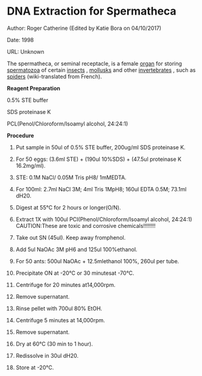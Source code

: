# DNA Extraction for Spermatheca

Author: Roger Catherine (Edited by Katie Bora on 04/10/2017)

Date: 1998

URL: Unknown

The spermatheca, or seminal receptacle, is a female [organ](https://fr.wikipedia.org/wiki/Organe) for storing [spermatozoa](https://fr.wikipedia.org/wiki/Spermatozo%C3%AFde) of certain [insects](https://fr.wikipedia.org/wiki/Insecte) , [mollusks](https://fr.wikipedia.org/wiki/Mollusque) and other [invertebrates](https://fr.wikipedia.org/wiki/Invert%C3%A9br%C3%A9) , such as [spiders](https://fr.wikipedia.org/wiki/Araign%C3%A9e) (wiki-translated from French). 

**Reagent Preparation**

0.5% STE buffer

SDS proteinase K

PCL(Penol/Chloroform/Isoamyl alcohol, 24:24:1)



**Procedure**

1. Put sample in 50ul of 0.5% STE buffer, 200ug/ml SDS proteinase K.


2.  For 50 eggs: (3.6ml STE) + (190ul 10%SDS) + (47.5ul proteinase K 16.2mg/ml).
3.  STE: 0.1M NaCl/ 0.05M Tris pH8/ 1mMEDTA. 
4.  For 100ml: 2.7ml NaCl 3M; 4ml Tris 1MpH8; 160ul EDTA 0.5M; 73.1ml dH20.
5.  Digest at 55°C for 2 hours or longer(O/N). 
6.  Extract 1X with 100ul PCI(Phenol/Chloroform/Isoamyl alcohol, 24:24:1)               CAUTION:These are toxic and corrosive chemicals!!!!!!!!
7.  Take out SN (45ul). Keep away fromphenol.
8.  Add 5ul NaOAc 3M pH6 and 125ul 100%ethanol. 
9.  For 50 ants: 500ul NaOAc + 12.5mlethanol 100%, 260ul per tube. 
10.  Precipitate ON at -20°C or 30 minutesat -70°C. 
11.  Centrifuge for 20 minutes at14,000rpm. 
12.  Remove supernatant. 
13.  Rinse pellet with 700ul 80% EtOH.
14.  Centrifuge 5 minutes at 14,000rpm. 
15.  Remove supernatant. 
16.  Dry at 60°C (30 min to 1 hour).
17.  Redissolve in 30ul dH20. 
18.  Store at -20°C. 



